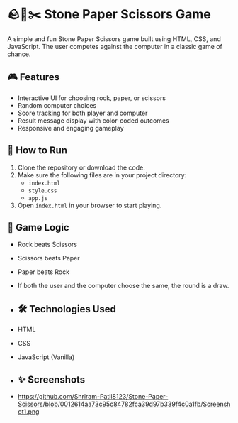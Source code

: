 # 🪨📄✂️ Stone Paper Scissors Game

A simple and fun Stone Paper Scissors game built using HTML, CSS, and JavaScript. The user competes against the computer in a classic game of chance.

## 🎮 Features

- Interactive UI for choosing rock, paper, or scissors
- Random computer choices
- Score tracking for both player and computer
- Result message display with color-coded outcomes
- Responsive and engaging gameplay

## 🚀 How to Run

1. Clone the repository or download the code.
2. Make sure the following files are in your project directory:
   - `index.html`
   - `style.css`
   - `app.js`
3. Open `index.html` in your browser to start playing.

## 🧠 Game Logic

- Rock beats Scissors
- Scissors beats Paper
- Paper beats Rock
- If both the user and the computer choose the same, the round is a draw.

- ## 🛠️ Technologies Used

- HTML
- CSS
- JavaScript (Vanilla)

- ## ✨ Screenshots

- https://github.com/Shriram-Patil8123/Stone-Paper-Scissors/blob/0012614aa73c95c84782fca39d97b339f4c0a1fb/Screenshot1.png


